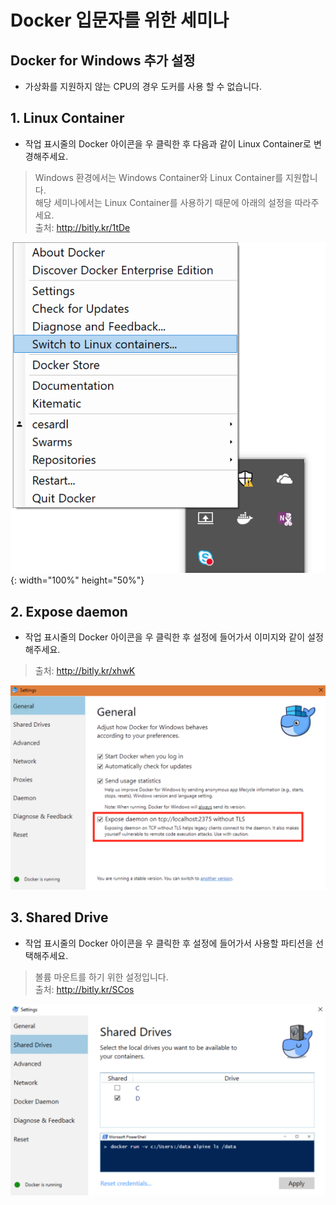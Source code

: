# Docker 입문자를 위한 세미나

## Docker for Windows 추가 설정

- 가상화를 지원하지 않는 CPU의 경우 도커를 사용 할 수 없습니다.  

## 1. Linux Container

- 작업 표시줄의 Docker 아이콘을 우 클릭한 후 다음과 같이 Linux Container로 변경해주세요.
> Windows 환경에서는 Windows Container와 Linux Container를 지원합니다.  
해당 세미나에서는 Linux Container를 사용하기 때문에 아래의 설정을 따라주세요.  
> 출처: http://bitly.kr/1tDe

![windows](./images/win_0.png){: width="100%" height="50%"}

## 2. Expose daemon

- 작업 표시줄의 Docker 아이콘을 우 클릭한 후 설정에 들어가서 이미지와 같이 설정해주세요.  
> 출처: http://bitly.kr/xhwK

![windows](./images/win_2.png)

## 3. Shared Drive

- 작업 표시줄의 Docker 아이콘을 우 클릭한 후 설정에 들어가서 사용할 파티션을 선택해주세요.
> 볼륨 마운트를 하기 위한 설정입니다.  
> 출처: http://bitly.kr/SCos

![windows](./images/win_1.png)
